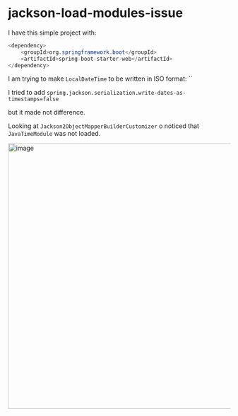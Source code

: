 # jackson-load-modules-issue

I have this simple project with:

```java
<dependency>
	<groupId>org.springframework.boot</groupId>
	<artifactId>spring-boot-starter-web</artifactId>
</dependency>
```

I am trying to make `LocalDateTime` to be written in ISO format: ``

I tried to add `spring.jackson.serialization.write-dates-as-timestamps=false`

but it made not difference.

Looking at `Jackson2ObjectMapperBuilderCustomizer` o noticed that `JavaTimeModule` was not loaded.

<img width="600" alt="image" src="https://user-images.githubusercontent.com/25033371/197296086-a2cc5d7c-1f85-40e3-805a-a200c14c55d7.png">
